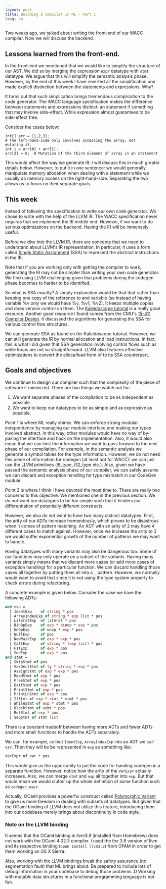 ```yaml
---
layout: post
title: Building a Compiler in ML - Part 2
lang: en
---
```


Two weeks ago, we talked about writing the front-end of our WACC compiler. Now we will discuss the backend.

## Lessons learned from the front-end.

In the front-end we mentioned that we would like to simplify the structure of our AST. We did so by merging the expression `expr` datatype with `stmt` datatype. We argue that this will simplify the semantic analysis phase. However, by the end of this week I have reverted all the simplification and made explicit distinction between the statements and expressions. Why?

It turns out that such simplication brings tremendous complication to the code generator. The WACC language specification makes the difference between statements and expressions distinct: an statement if something that may involve side-effect. While expression almost guarantees to be side-effect free.

Consider the cases below:

```
int[] arr = [1,2,3];
# The left-hand-side only involves accessing the array, not    mutating it.
int i = arr[0] + arr[1]; 
arr[2] = 0;  # Mutation of the third element of array in an statement
```

This would affect the way we generate IR. I will discuss this in much greater details below. However, to put it in one sentence: we would generally manipulate memory allocation when dealing with a statement while we usually do memory access on the right-hand-side. Separating the two allows us to focus on their separate goals.

## This week

Instead of following the specification to write our own code generator. We chose to write with the help of the LLVM IR. The WACC specification never requires that we implement the IR middle end. However, if we want to do serious optimizations on the backend. Having the IR will be immensely useful.

Before we dive into the LLVM IR, there are concepts that we need to understand about LLVM's IR representation. In particular, it uses a form called [Single Static Assignment](https://realworldocaml.org/v1/en/html/variants.html) (SSA) to represent the abstract instructions in the IR.

Note that if you are working only with getting the compiler to work, generating the IR may not be simpler than writing your own code generator. We find using LLVM challenging given that problems during the codegen phase becomes to harder to be identified.

So what is SSA exactly? A simply explanation would be that that rather than keeping one copy of the reference to and variable (so instead of having variable %v only we would have %v, %v1, %v2). It keeps multiple copies and does version control on them. The [Kaleidoscope tutorial](http://llvm.org/docs/tutorial/OCamlLangImpl1.html) is a really good resource. Another good resource I found comes from the CMU's [15-411 Compiler Design](https://www.cs.cmu.edu/~fp/courses/15411-f13/lectures/06-ssa.pdf). It discussed the algorithms for generating the SSA for various control flow structures.

We can generate SSA as found on the Kaleidoscope tutorial. However, we can still generate the IR by normal allocation and load instructions. In fact, this is what I did given that SSA generation involving control flows such as while loops are not so straightforward. LLVM also features effective optimizations to convert the alloca/load form of to its SSA counterpart.

## Goals and objectives

We continue to design our compiler such that the complexity of the piece of software if minimized. There are two things we watch out for:

1. We want separate phases of the compilation to be as independent as possible. 
2. We want to keep our datatypes to be as simple and as expressive as possible.

Point 1 is where ML really shines. We can enforce strong modular independence by managing our module interface and making our types involved abstract. In this way, other modules would have no way of by-pasing the interface and hack on the implementation. Also, it would also mean that we can limit the information we want to pass forward to the next phase of our compilation. For example, in the semantic analysis we generate a symbol tables for the type information. However, we do not need this piece of information for codegen (at least not for WACC): we can just use the LLVM primitives (i8_type, i32\_type etc.).  Also, given we have passed the semantic analysis phase of our compiler, we can safely assume we can discard and exception handling for type mismatch in our CodeGen module.

Point 2 is where I think I have devoted the most time to. There are really two concerns to this objective. We mentioned one in the previous section. We do not want our datatypes to be too simple such that it hinders our differentiation of potentially different constructs.

However, we also do not want to have two many distinct datatypes. First, the arity of our ADTs increase tremendously, which proves to be disastrous when it comes of pattern matching. An ADT with an arity of 2 may have 4 different cases to match against. However, once we increase the arity to 3 we would suffer exponential growth of the number of patterns we may want to handle.

Having datatypes with many variants may also be dangerous too. Some of our functions may only operate on a subset of the variants. Having many variants simply means that we discard more cases (or add more cases of exception handling) for a particular function. We can discard handling those cases all together by putting them all into a `_` pattern. However, we normally would want to avoid that since it is not using the type system properly to check errors during refactoring.

A concrete example is given below. Consider the case we have the following ADTs:

```ocaml
and exp =
  | IdentExp    of string * pos
  | ArrayIndexExp of string * exp list * pos
  | LiteralExp  of literal * pos
  | BinOpExp    of exp * binop * exp * pos
  | UnOpExp     of unop * exp * pos
  | NullExp     of pos
  | NewPairExp  of exp * exp * pos
  | CallExp     of string * (exp list) * pos
  | FstExp      of exp * pos
  | SndExp      of exp * pos
and stmt =
  | SkipStmt of pos
  | VarDeclStmt of ty * string * exp * pos
  | AssignStmt of exp * exp * pos
  | ReadStmt of exp * pos
  | FreeStmt of exp * pos
  | ExitStmt of exp * pos
  | PrintStmt of exp * pos
  | PrintLnStmt of exp * pos
  | IfStmt of exp * stmt * stmt * pos
  | WhileStmt of exp * stmt * pos
  | BlockStmt of stmt * pos
  | RetStmt of exp * pos
  | SeqStmt of stmt list
```

There is a constant tradeoff between having more ADTs and fewer ADTs and more small functions to handle the ADTs separately.

We can, for example, collect `IdentExp`, `ArrayIndexExp` into an ADT we call `var`. Then they will be be represented in `exp` as something like:

```ocaml
VarExpr of var * pos
```

This would give us the opportunity to put the code for handing codegen in a separate function. However, notice how the arity of the `VarExpr` actually increases. Also, we can merge `stmt` and `exp` all together into `exp`. But that would mean we would clutter up the whole definition of some function such as `codegen_expr`.

Actually, OCaml provides a powerful construct called [Polymorphic Variant](https://realworldocaml.org/v1/en/html/variants.html) to give us more freedom in dealing with subsets of datatypes. But given that the OCaml binding of LLVM does not utilize this feature, introducing them into our codebase merely brings about discontinuity in code style.

### Note on the LLVM binding

It seems that the OCaml binding in llvm3.9 (installed from Homebrew) does not work with the OCaml 4.02.3 compiler. I used the the 3.8 version of llvm and its respective binding (`opam install llvm3.8`) from OPAM in order to get them working on OS X Sierra.

Also, working with the LLVM bindings break the safety assurance (no segmentation fault) that ML brings about. Be prepared to include lots of debug information in your codebase to debug those problems :D Working with mutable data structures in a functional programming language is not fun.









